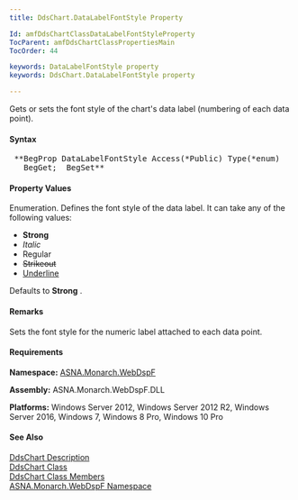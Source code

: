 ```yaml
---
title: DdsChart.DataLabelFontStyle Property

Id: amfDdsChartClassDataLabelFontStyleProperty
TocParent: amfDdsChartClassPropertiesMain
TocOrder: 44

keywords: DataLabelFontStyle property
keywords: DdsChart.DataLabelFontStyle property

---
```


Gets or sets the font style of the chart's data label (numbering of each data point).

#### Syntax
<pre class="prettyprint"> **BegProp DataLabelFontStyle Access(*Public) Type(*enum)
   BegGet;  BegSet** </pre>

#### Property Values
Enumeration. Defines the font style of the data label. It can take any of the following values:

- **Strong**
- *Italic*
- Regular
- <strike>Strikeout</strike>
- <u>Underline</u>

Defaults to **Strong** .

#### Remarks
Sets the font style for the numeric label attached to each data point. 

#### Requirements
**Namespace:** [ASNA.Monarch.WebDspF](amfWebDspFNamespace.html)

**Assembly:** ASNA.Monarch.WebDspF.DLL

**Platforms:** Windows Server 2012, Windows Server 2012 R2, Windows Server 2016, Windows 7, Windows 8 Pro, Windows 10 Pro

#### See Also
[DdsChart Description](amfUnderstandingCharts.html)<br /> [ DdsChart Class](amfDdsChartClass.html) <br /> [ DdsChart Class Members](amfDdsChartClassMembers.html) <br /> [ ASNA.Monarch.WebDspF Namespace](amfWebDspFNamespace.html) 
